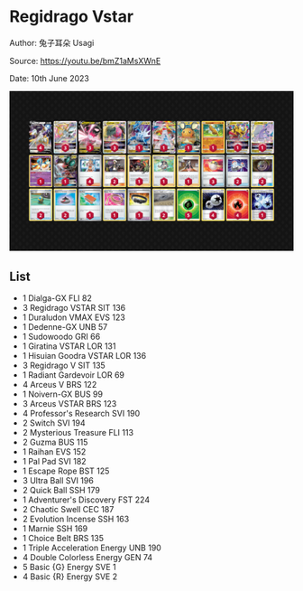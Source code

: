 # Regidrago Vstar

Author: 兔子耳朵 Usagi

Source: <https://youtu.be/bmZ1aMsXWnE>

Date: 10th June 2023

![decklist](../../images/SVI/Regidrago%20Vstar/4-%20Regidrago%20Vstar.png)

## List

* 1 Dialga-GX FLI 82
* 3 Regidrago VSTAR SIT 136
* 1 Duraludon VMAX EVS 123
* 1 Dedenne-GX UNB 57
* 1 Sudowoodo GRI 66
* 1 Giratina VSTAR LOR 131
* 1 Hisuian Goodra VSTAR LOR 136
* 3 Regidrago V SIT 135
* 1 Radiant Gardevoir LOR 69
* 4 Arceus V BRS 122
* 1 Noivern-GX BUS 99
* 3 Arceus VSTAR BRS 123
* 4 Professor's Research SVI 190
* 2 Switch SVI 194
* 2 Mysterious Treasure FLI 113
* 2 Guzma BUS 115
* 1 Raihan EVS 152
* 1 Pal Pad SVI 182
* 1 Escape Rope BST 125
* 3 Ultra Ball SVI 196
* 2 Quick Ball SSH 179
* 1 Adventurer's Discovery FST 224
* 2 Chaotic Swell CEC 187
* 2 Evolution Incense SSH 163
* 1 Marnie SSH 169
* 1 Choice Belt BRS 135
* 1 Triple Acceleration Energy UNB 190
* 4 Double Colorless Energy GEN 74
* 5 Basic {G} Energy SVE 1
* 4 Basic {R} Energy SVE 2
